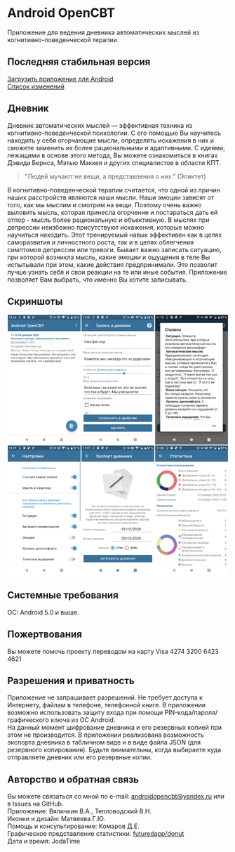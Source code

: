 # Android OpenCBT
Приложение для ведения дневника автоматических мыслей из когнитивно-поведенческой терапии.

## Последняя стабильная версия
[Загрузить приложение для Android](https://github.com/va-utils/opencbt/releases/download/0.5/opencbt_universal.apk)   
[Список изменений](https://github.com/va-utils/opencbt/releases/tag/0.5)   

## Дневник
Дневник автоматических мыслей — эффективная техника из когнитивно-поведенческой психологии. 
С его помощью Вы научитесь находить у себя огорчающие мысли, определять искажения в них и сможете заменить их более рациональными и адаптивными.
С идеями, лежащими в основе этого метода, Вы можете ознакомиться в книгах Дэвида Бернса, Мэтью Маккея и других специалистов в области КПТ.

> "Людей мучают не вещи, а представления о них." (Эпиктет)

В когнитивно-поведенческой терапии считается, что одной из причин наших расстройств являются наши мысли. Наши эмоции зависят от того, как мы мыслим и смотрим на вещи.
Поэтому очень важно выловить мысль, которая принесла огорчение и постараться дать ей отпор - мысль более рациональную и объективную. В мыслях при депрессии неизбежно присутствуют
искажения, которые можно научиться находить. Этот тренируемый навык эффективен как в целях саморазвития и личностного роста, так и в целях облегчения симптомов депрессии или тревоги.
Бывает важно записать ситуацию, при которой возникла мысль, какие эмоции и ощущения в теле Вы испытывали при этом, какие действия предпринимали. Это позволит лучше узнать себя и свои реакции на те или иные события. Приложение позволяет Вам выбрать, что именно Вы хотите записывать.

## Скриншоты

![Скриншоты](/out.png)

## Системные требования
ОС: Android 5.0 и выше.

## Пожертвования
Вы можете помочь проекту переводом на карту Visa
4274 3200 6423 4621 

## Разрешения и приватность
Приложение не запрашивает разрешений. Не требует доступа к Интернету, файлам в телефоне, телефонной книге.
В приложении возможно использовать защиту входа при помощи PIN-кода/пароля/графического ключа из ОС Android.   
На данный момент шифрование дневника и его резервных копией при этом не производится. 
В приложении реализована возможность экспорта дневника в табличном виде и в виде файла JSON (для резервного копирования).
Будьте внимательны, когда выбираете куда отправляете дневник или его резервные копии.

## Авторство и обратная связь
Вы можете связаться со мной по e-mail: androidopencbt@yandex.ru или в Issues на GitHub.  
Приложение: Вяличкин В.А., Тепловодский В.Н.  
Иконки и дизайн: Матвеева Г.Ю.  
Помощь и консультирование: Комаров Д.Е.   
Графическое представление статистики: [futuredapp/donut](https://github.com/futuredapp/donut)   
Дата и время: JodaTime
